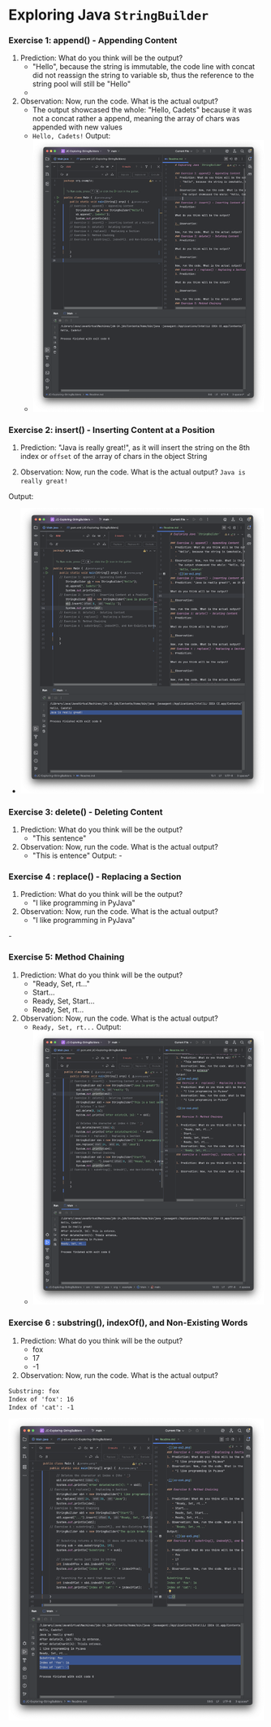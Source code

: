 # Exploring Java `StringBuilder`

### Exercise 1: append() - Appending Content
1. Prediction: What do you think will be the output?
   - "Hello", because the string is immutable, the code line with concat did not reassign the string to variable sb, thus the reference to the string pool will still be "Hello"
   - 
2. Observation: Now, run the code. What is the actual output?
   - The output showcased the whole: "Hello, Cadets" because it was not a concat rather a append, meaning the array of chars was appended with new values
   - `Hello, Cadets!`
     Output:
   - ![](ss-ex1.png)
### Exercise 2: insert() - Inserting Content at a Position
1. Prediction: "Java is really great!", as it will insert the string on the 8th index or `offset` of the array of chars in the object String

2. Observation: Now, run the code. What is the actual output?
  `Java is really great!`

  Output:
- ![](ss-ex2.png)

### Exercise 3: delete() - Deleting Content
1. Prediction: What do you think will be the output?
   - "This sentence"
2. Observation: Now, run the code. What is the actual output?
   - "This is entence"
Output:
-[](ss-ex3.png)
### Exercise 4 : replace() - Replacing a Section
1. Prediction: What do you think will be the output?
   - "I like programming in PyJava"
2. Observation: Now, run the code. What is the actual output?
   - "I like programming in PyJava"

-[](ss-ex4.png)

### Exercise 5: Method Chaining

1. Prediction: What do you think will be the output?
   - "Ready, Set, rt..." 
   - Start...
   - Ready, Set, Start...
   - Ready, Set, rt...
2. Observation: Now, run the code. What is the actual output?
   - `Ready, Set, rt...`
Output:
   - ![](ss-ex5.png)
### Exercise 6 : substring(), indexOf(), and Non-Existing Words

1. Prediction: What do you think will be the output?
   - fox
   - 17
   - -1
2. Observation: Now, run the code. What is the actual output?
```
Substring: fox
Index of 'fox': 16
Index of 'cat': -1
```
![](ss-ex6.png)